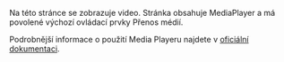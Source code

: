﻿Na této stránce se zobrazuje video. Stránka obsahuje MediaPlayer a má povolené výchozí ovládací prvky Přenos médií.

Podrobnější informace o použití Media Playeru najdete v [oficiální dokumentaci](https://docs.microsoft.com/windows/uwp/controls-and-patterns/media-playback).

